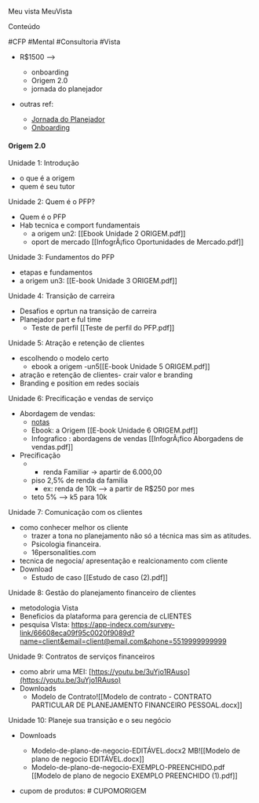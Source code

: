 Meu vista MeuVista

Conteúdo

#CFP #Mental #Consultoria #Vista

- R$1500 --> 
	- onboarding
	- Origem 2.0
	- jornada do planejador

- outras ref:
	- [Jornada do Planejador](202504291358)
	- [Onboarding](202504292000)

#### Origem 2.0

Unidade 1: Introdução
- o que é a origem 
- quem é seu tutor


Unidade 2: Quem é o PFP?
- Quem é o PFP
- Hab tecnica e comport fundamentais
	- a origem un2: [[Ebook Unidade 2 ORIGEM.pdf]]
	- oport de mercado [[InfogrÃ¡fico Oportunidades de Mercado.pdf]]

Unidade 3: Fundamentos do PFP
- etapas e fundamentos
- a origem un3: [[E-book Unidade 3 ORIGEM.pdf]]

Unidade 4: Transição de carreira
- Desafios e oprtun na transição de carreira
- Planejador part e ful time 
	- Teste de perfil [[Teste de perfil do PFP.pdf]]

Unidade 5: Atração e retenção de clientes
- escolhendo o modelo certo
	- ebook a origem -un5[[E-book Unidade 5 ORIGEM.pdf]]
- atração e retenção de clientes- crair valor e branding
- Branding e position em redes sociais

Unidade 6: Precificação e vendas de serviço
- Abordagem de vendas:
	- [notas](202504291438)
	- Ebook: a Origem [[E-book Unidade 6 ORIGEM.pdf]]
	- Infografico : abordagens de vendas [[InfogrÃ¡fico Aborgadens de vendas.pdf]]
- Precificação	
	- - renda Familiar -> apartir de 6.000,00
	- piso 2,5% de renda da familia
		- ex: renda de 10k --> a partir de R$250 por mes
	- teto 5% --> k5 para 10k


Unidade 7: Comunicação com os clientes
- como conhecer melhor os cliente
	- trazer a tona no planejamento não só a técnica mas sim as atitudes.
	- Psicologia financeira.
	- 16personalities.com
- tecnica de negocia/ apresentação e realcionamento com cliente
- Download
	- Estudo de caso [[Estudo de caso (2).pdf]]


Unidade 8: Gestão do planejamento financeiro de clientes
- metodologia  Vista
- Beneficios da plataforma para gerencia de cLIENTES
- pesquisa VIsta: https://app-indecx.com/survey-link/66608eca09f95c0020f9089d?name=client&email=client@email.com&phone=5519999999999


Unidade 9: Contratos de serviços financeiros
- como abrir uma MEI: [https://youtu.be/3uYjo1RAuso](https://youtu.be/3uYjo1RAuso)
- Downloads
	- Modelo de Contrato![[Modelo de contrato - CONTRATO PARTICULAR DE PLANEJAMENTO FINANCEIRO PESSOAL.docx]]


Unidade 10: Planeje sua transição e o seu negócio
- Downloads
	- Modelo-de-plano-de-negocio-EDITÁVEL.docx2 MB![[Modelo de plano de negocio EDITÁVEL.docx]]
	- Modelo-de-plano-de-negocio-EXEMPLO-PREENCHIDO.pdf  [[Modelo de plano de negocio EXEMPLO PREENCHIDO (1).pdf]]

- cupom de produtos: # CUPOMORIGEM